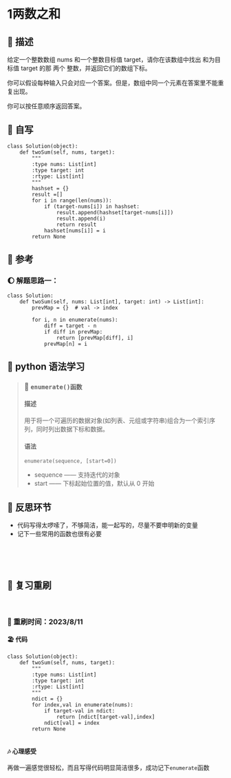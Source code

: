# 1两数之和

## 🚎 描述
给定一个整数数组 nums 和一个整数目标值 target，请你在该数组中找出 和为目标值 target  的那 两个 整数，并返回它们的数组下标。

你可以假设每种输入只会对应一个答案。但是，数组中同一个元素在答案里不能重复出现。

你可以按任意顺序返回答案。


## 🛶 自写

```
class Solution(object):
    def twoSum(self, nums, target):
        """
        :type nums: List[int]
        :type target: int
        :rtype: List[int]
        """
        hashset = {}
        result =[]
        for i in range(len(nums)):
            if (target-nums[i]) in hashset:
                result.append(hashset[target-nums[i]])
                result.append(i)
                return result
            hashset[nums[i]] = i
        return None
```

## 🛫 参考
### 🌔 解题思路一：
```
class Solution:
    def twoSum(self, nums: List[int], target: int) -> List[int]:
        prevMap = {}  # val -> index

        for i, n in enumerate(nums):
            diff = target - n
            if diff in prevMap:
                return [prevMap[diff], i]
            prevMap[n] = i

```

## 🍉 python 语法学习

>  ### 🍇 `enumerate()函数`
> #### 描述
> 用于将一个可遍历的数据对象(如列表、元组或字符串)组合为一个索引序列，同时列出数据下标和数据。
> 
> #### 语法
>  `enumerate(sequence, [start=0])`
> - sequence ——  支持迭代的对象
> - start —— 下标起始位置的值，默认从 0 开始


## 🌊 反思环节
- 代码写得太啰嗦了，不够简洁，能一起写的，尽量不要申明新的变量
- 记下一些常用的函数也很有必要


<br>
<br>
<br>

## 🔁 复习重刷

<br>


### 📅 重刷时间：2023/8/11
#### 🏖 代码
```
class Solution(object):
    def twoSum(self, nums, target):
        """
        :type nums: List[int]
        :type target: int
        :rtype: List[int]
        """
        ndict = {}
        for index,val in enumerate(nums):
            if target-val in ndict:
                return [ndict[target-val],index]
            ndict[val] = index
        return None
                 
```
#### 🎶 心理感受
  再做一遍感觉很轻松，而且写得代码明显简洁很多，成功记下`enumerate`函数
